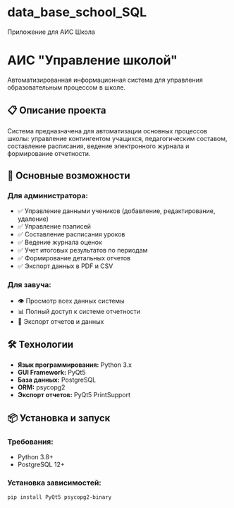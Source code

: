 # data_base_school_SQL
Приложение для АИС Школа

# АИС "Управление школой"

Автоматизированная информационная система для управления образовательным процессом в школе.

## 📋 Описание проекта

Система предназначена для автоматизации основных процессов школы: управление контингентом учащихся, педагогическим составом, составление расписания, ведение электронного журнала и формирование отчетности.

## 🚀 Основные возможности

### Для администратора:
- ✅ Управление данными учеников (добавление, редактирование, удаление)
- ✅ Управление пзаписей
- ✅ Составление расписания уроков
- ✅ Ведение журнала оценок
- ✅ Учет итоговых результатов по периодам
- ✅ Формирование детальных отчетов
- ✅ Экспорт данных в PDF и CSV

### Для завуча:
- 👁️ Просмотр всех данных системы
- 📊 Полный доступ к системе отчетности
- 📄 Экспорт отчетов и данных

## 🛠️ Технологии

- **Язык программирования:** Python 3.x
- **GUI Framework:** PyQt5
- **База данных:** PostgreSQL
- **ORM:** psycopg2
- **Экспорт отчетов:** PyQt5 PrintSupport

## 📦 Установка и запуск

### Требования:
- Python 3.8+
- PostgreSQL 12+

### Установка зависимостей:
```bash
pip install PyQt5 psycopg2-binary
